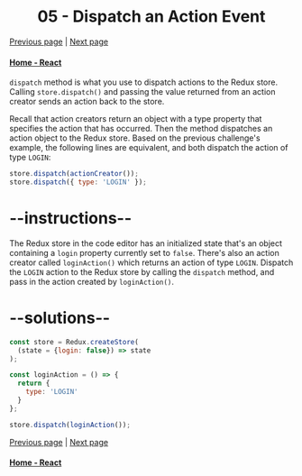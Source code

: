 # <center>05 - Dispatch an Action Event</center>

[Previous page](04-define-an-action-creator.md) | [Next page](06-handle-an-action-in-the-store.md)

#### [Home - React](./README.md)



`dispatch` method is what you use to dispatch actions to the Redux store. Calling `store.dispatch()` and passing the value returned from an action creator sends an action back to the store.

Recall that action creators return an object with a type property that specifies the action that has occurred. Then the method dispatches an action object to the Redux store. Based on the previous challenge's example, the following lines are equivalent, and both dispatch the action of type `LOGIN`:

```js
store.dispatch(actionCreator());
store.dispatch({ type: 'LOGIN' });
```

# --instructions--

The Redux store in the code editor has an initialized state that's an object containing a `login` property currently set to `false`. There's also an action creator called `loginAction()` which returns an action of type `LOGIN`. Dispatch the `LOGIN` action to the Redux store by calling the `dispatch` method, and pass in the action created by `loginAction()`.

# --solutions--

```js
const store = Redux.createStore(
  (state = {login: false}) => state
);

const loginAction = () => {
  return {
    type: 'LOGIN'
  }
};

store.dispatch(loginAction());
```



[Previous page](04-define-an-action-creator.md) | [Next page](06-handle-an-action-in-the-store.md)

#### [Home - React](./README.md)
